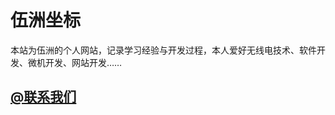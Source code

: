 # 伍洲坐标
本站为伍洲的个人网站，记录学习经验与开发过程，本人爱好无线电技术、软件开发、微机开发、网站开发……
## <a href="http://mail.qq.com/cgi-bin/qm_share?t=qm_mailme&email=bxcWFS8YGhUHABpBFxYV" target="_blank">@联系我们</a>
